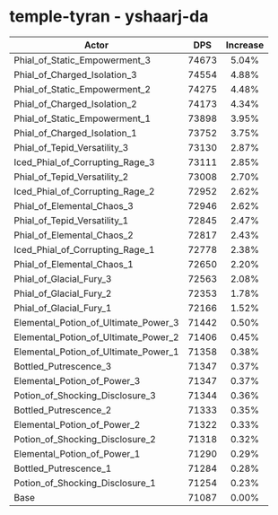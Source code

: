 # temple-tyran - yshaarj-da
| Actor | DPS | Increase |
|---|:---:|:---:|
|Phial_of_Static_Empowerment_3|74673|5.04%|
|Phial_of_Charged_Isolation_3|74554|4.88%|
|Phial_of_Static_Empowerment_2|74275|4.48%|
|Phial_of_Charged_Isolation_2|74173|4.34%|
|Phial_of_Static_Empowerment_1|73898|3.95%|
|Phial_of_Charged_Isolation_1|73752|3.75%|
|Phial_of_Tepid_Versatility_3|73130|2.87%|
|Iced_Phial_of_Corrupting_Rage_3|73111|2.85%|
|Phial_of_Tepid_Versatility_2|73008|2.70%|
|Iced_Phial_of_Corrupting_Rage_2|72952|2.62%|
|Phial_of_Elemental_Chaos_3|72946|2.62%|
|Phial_of_Tepid_Versatility_1|72845|2.47%|
|Phial_of_Elemental_Chaos_2|72817|2.43%|
|Iced_Phial_of_Corrupting_Rage_1|72778|2.38%|
|Phial_of_Elemental_Chaos_1|72650|2.20%|
|Phial_of_Glacial_Fury_3|72563|2.08%|
|Phial_of_Glacial_Fury_2|72353|1.78%|
|Phial_of_Glacial_Fury_1|72166|1.52%|
|Elemental_Potion_of_Ultimate_Power_3|71442|0.50%|
|Elemental_Potion_of_Ultimate_Power_2|71406|0.45%|
|Elemental_Potion_of_Ultimate_Power_1|71358|0.38%|
|Bottled_Putrescence_3|71347|0.37%|
|Elemental_Potion_of_Power_3|71347|0.37%|
|Potion_of_Shocking_Disclosure_3|71344|0.36%|
|Bottled_Putrescence_2|71333|0.35%|
|Elemental_Potion_of_Power_2|71322|0.33%|
|Potion_of_Shocking_Disclosure_2|71318|0.32%|
|Elemental_Potion_of_Power_1|71290|0.29%|
|Bottled_Putrescence_1|71284|0.28%|
|Potion_of_Shocking_Disclosure_1|71254|0.23%|
|Base|71087|0.00%|
